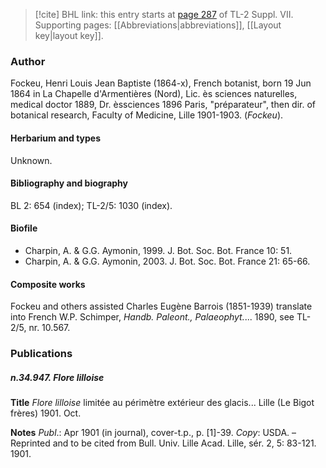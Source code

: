 > [!cite] BHL link: this entry starts at [page 287](https://www.biodiversitylibrary.org/item/103834#page/309/mode/1up) of TL-2 Suppl. VII.
> Supporting pages: [[Abbreviations|abbreviations]], [[Layout key|layout key]].

### Author

Fockeu, Henri Louis Jean Baptiste (1864-x), French botanist, born 19 Jun 1864 in La Chapelle d'Armentières (Nord), Lic. ès sciences naturelles, medical doctor 1889, Dr. èssciences 1896 Paris, "préparateur", then dir. of botanical research, Faculty of Medicine, Lille 1901-1903. (*Fockeu*).

#### Herbarium and types

Unknown.

#### Bibliography and biography

BL 2: 654 (index); TL-2/5: 1030 (index).

#### Biofile

- Charpin, A. & G.G. Aymonin, 1999. J. Bot. Soc. Bot. France 10: 51.
- Charpin, A. & G.G. Aymonin, 2003. J. Bot. Soc. Bot. France 21: 65-66.

#### Composite works

Fockeu and others assisted Charles Eugène Barrois (1851-1939) translate into French W.P. Schimper, *Handb. Paleont., Palaeophyt.*... 1890, see TL-2/5, nr. 10.567.

### Publications

##### n.34.947. Flore lilloise

**Title**
*Flore lilloise* limitée au périmètre extérieur des glacis... Lille (Le Bigot frères) 1901. Oct.

**Notes**
*Publ*.: Apr 1901 (in journal), cover-t.p., p. \[1\]-39. *Copy*: USDA. – Reprinted and to be cited from Bull. Univ. Lille Acad. Lille, sér. 2, 5: 83-121. 1901.

